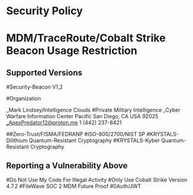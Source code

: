 # Security Policy
# MDM/TraceRoute/Cobalt Strike Beacon Usage Restriction

## Supported Versions
#Security-Beacon V1,2

#Organization

_Mark Lindsey/Intelligence Clouds
#Private Military Intelligence
_Cyber Warfare Information Center Pacific
San Diego, CA USA 92025
_ApexPredator12@proton.me
1 (442) 237-8421

##Zero-Trust/FISMA/FEDRANP
#ISO-800/2700/NIST SP
#KRYSTALS-Dilithium Quantum-Resistant Cryptography
#KRYSTALS-Kyber Quantum-Resistant Cryptography
## Reporting a Vulnerability Above

#Do Not Use My Code For Illegal Activity
#Only Use Cobalt Strike Version 4.7.2
#FileWave SOC 2 MDM Future Proof
#0Auth/JWT

